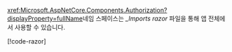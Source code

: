<xref:Microsoft.AspNetCore.Components.Authorization?displayProperty=fullName>네임 스페이스는 *_Imports razor* 파일을 통해 앱 전체에서 사용할 수 있습니다.

[!code-razor[](imports-standalone.razor?highlight=3)]

